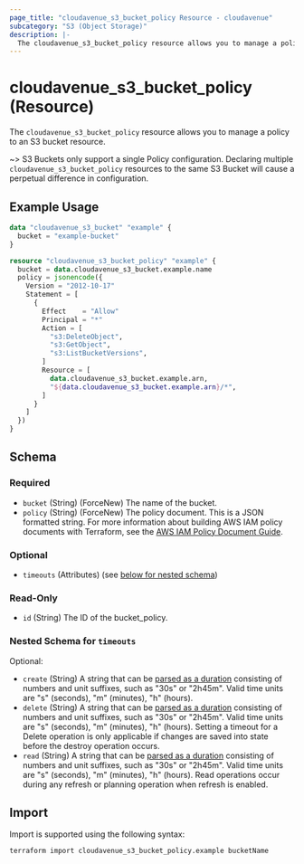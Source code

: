 ```yaml
---
page_title: "cloudavenue_s3_bucket_policy Resource - cloudavenue"
subcategory: "S3 (Object Storage)"
description: |-
  The cloudavenue_s3_bucket_policy resource allows you to manage a policy to an S3 bucket resource.
---
```


# cloudavenue_s3_bucket_policy (Resource)

The `cloudavenue_s3_bucket_policy` resource allows you to manage a policy to an S3 bucket resource.

 ~> S3 Buckets only support a single Policy configuration. Declaring multiple `cloudavenue_s3_bucket_policy` resources to the same S3 Bucket will cause a perpetual difference in configuration.

## Example Usage

```terraform
data "cloudavenue_s3_bucket" "example" {
  bucket = "example-bucket"
}

resource "cloudavenue_s3_bucket_policy" "example" {
  bucket = data.cloudavenue_s3_bucket.example.name
  policy = jsonencode({
    Version = "2012-10-17"
    Statement = [
      {
        Effect    = "Allow"
        Principal = "*"
        Action = [
          "s3:DeleteObject",
          "s3:GetObject",
          "s3:ListBucketVersions",
        ]
        Resource = [
          data.cloudavenue_s3_bucket.example.arn,
          "${data.cloudavenue_s3_bucket.example.arn}/*",
        ]
      }
    ]
  })
}
```

<!-- schema generated by tfplugindocs -->
## Schema

### Required

- `bucket` (String) (ForceNew) The name of the bucket.
- `policy` (String) (ForceNew) The policy document. This is a JSON formatted string. For more information about building AWS IAM policy documents with Terraform, see the [AWS IAM Policy Document Guide](https://docs.aws.amazon.com/IAM/latest/UserGuide/reference_policies.html).

### Optional

- `timeouts` (Attributes) (see [below for nested schema](#nestedatt--timeouts))

### Read-Only

- `id` (String) The ID of the bucket_policy.

<a id="nestedatt--timeouts"></a>
### Nested Schema for `timeouts`

Optional:

- `create` (String) A string that can be [parsed as a duration](https://pkg.go.dev/time#ParseDuration) consisting of numbers and unit suffixes, such as "30s" or "2h45m". Valid time units are "s" (seconds), "m" (minutes), "h" (hours).
- `delete` (String) A string that can be [parsed as a duration](https://pkg.go.dev/time#ParseDuration) consisting of numbers and unit suffixes, such as "30s" or "2h45m". Valid time units are "s" (seconds), "m" (minutes), "h" (hours). Setting a timeout for a Delete operation is only applicable if changes are saved into state before the destroy operation occurs.
- `read` (String) A string that can be [parsed as a duration](https://pkg.go.dev/time#ParseDuration) consisting of numbers and unit suffixes, such as "30s" or "2h45m". Valid time units are "s" (seconds), "m" (minutes), "h" (hours). Read operations occur during any refresh or planning operation when refresh is enabled.

## Import

Import is supported using the following syntax:
```shell
terraform import cloudavenue_s3_bucket_policy.example bucketName
```